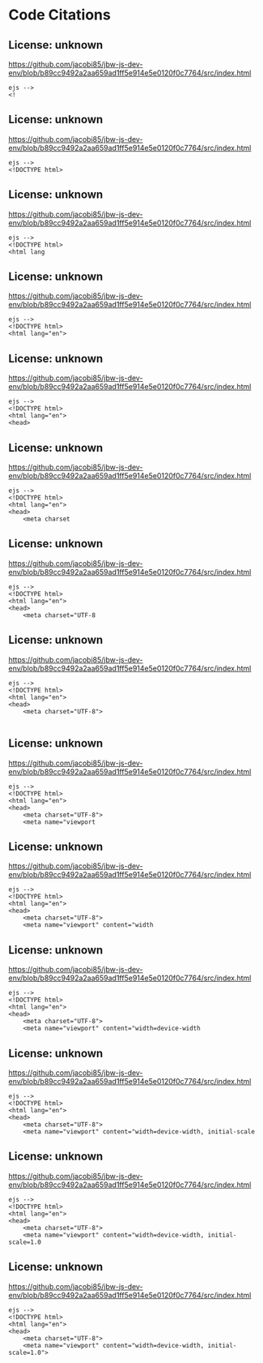 # Code Citations

## License: unknown
https://github.com/jacobi85/jbw-js-dev-env/blob/b89cc9492a2aa659ad1ff5e914e5e0120f0c7764/src/index.html

```
ejs -->
<!
```


## License: unknown
https://github.com/jacobi85/jbw-js-dev-env/blob/b89cc9492a2aa659ad1ff5e914e5e0120f0c7764/src/index.html

```
ejs -->
<!DOCTYPE html>
```


## License: unknown
https://github.com/jacobi85/jbw-js-dev-env/blob/b89cc9492a2aa659ad1ff5e914e5e0120f0c7764/src/index.html

```
ejs -->
<!DOCTYPE html>
<html lang
```


## License: unknown
https://github.com/jacobi85/jbw-js-dev-env/blob/b89cc9492a2aa659ad1ff5e914e5e0120f0c7764/src/index.html

```
ejs -->
<!DOCTYPE html>
<html lang="en">
```


## License: unknown
https://github.com/jacobi85/jbw-js-dev-env/blob/b89cc9492a2aa659ad1ff5e914e5e0120f0c7764/src/index.html

```
ejs -->
<!DOCTYPE html>
<html lang="en">
<head>
```


## License: unknown
https://github.com/jacobi85/jbw-js-dev-env/blob/b89cc9492a2aa659ad1ff5e914e5e0120f0c7764/src/index.html

```
ejs -->
<!DOCTYPE html>
<html lang="en">
<head>
    <meta charset
```


## License: unknown
https://github.com/jacobi85/jbw-js-dev-env/blob/b89cc9492a2aa659ad1ff5e914e5e0120f0c7764/src/index.html

```
ejs -->
<!DOCTYPE html>
<html lang="en">
<head>
    <meta charset="UTF-8
```


## License: unknown
https://github.com/jacobi85/jbw-js-dev-env/blob/b89cc9492a2aa659ad1ff5e914e5e0120f0c7764/src/index.html

```
ejs -->
<!DOCTYPE html>
<html lang="en">
<head>
    <meta charset="UTF-8">
    
```


## License: unknown
https://github.com/jacobi85/jbw-js-dev-env/blob/b89cc9492a2aa659ad1ff5e914e5e0120f0c7764/src/index.html

```
ejs -->
<!DOCTYPE html>
<html lang="en">
<head>
    <meta charset="UTF-8">
    <meta name="viewport
```


## License: unknown
https://github.com/jacobi85/jbw-js-dev-env/blob/b89cc9492a2aa659ad1ff5e914e5e0120f0c7764/src/index.html

```
ejs -->
<!DOCTYPE html>
<html lang="en">
<head>
    <meta charset="UTF-8">
    <meta name="viewport" content="width
```


## License: unknown
https://github.com/jacobi85/jbw-js-dev-env/blob/b89cc9492a2aa659ad1ff5e914e5e0120f0c7764/src/index.html

```
ejs -->
<!DOCTYPE html>
<html lang="en">
<head>
    <meta charset="UTF-8">
    <meta name="viewport" content="width=device-width
```


## License: unknown
https://github.com/jacobi85/jbw-js-dev-env/blob/b89cc9492a2aa659ad1ff5e914e5e0120f0c7764/src/index.html

```
ejs -->
<!DOCTYPE html>
<html lang="en">
<head>
    <meta charset="UTF-8">
    <meta name="viewport" content="width=device-width, initial-scale
```


## License: unknown
https://github.com/jacobi85/jbw-js-dev-env/blob/b89cc9492a2aa659ad1ff5e914e5e0120f0c7764/src/index.html

```
ejs -->
<!DOCTYPE html>
<html lang="en">
<head>
    <meta charset="UTF-8">
    <meta name="viewport" content="width=device-width, initial-scale=1.0
```


## License: unknown
https://github.com/jacobi85/jbw-js-dev-env/blob/b89cc9492a2aa659ad1ff5e914e5e0120f0c7764/src/index.html

```
ejs -->
<!DOCTYPE html>
<html lang="en">
<head>
    <meta charset="UTF-8">
    <meta name="viewport" content="width=device-width, initial-scale=1.0">
```

